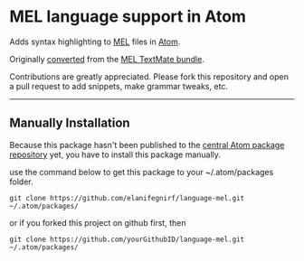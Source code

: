 # MEL language support in Atom

Adds syntax highlighting to
[MEL](http://en.wikipedia.org/wiki/Maya_Embedded_Language) files in
[Atom](https://atom.io/).

Originally [converted](http://atom.io/docs/latest/converting-a-text-mate-bundle)
from the [MEL TextMate bundle](https://github.com/textmate/mel.tmbundle.git).

Contributions are greatly appreciated. Please fork this repository and open a
pull request to add snippets, make grammar tweaks, etc.

--------------------------------------------------------------------------------

## Manually Installation

Because this package hasn't been published to the [central Atom package
repository](https://atom.io/packages) yet, you have to install this package
manually.

use the command below to get this package to your ~/.atom/packages folder.

    git clone https://github.com/elanifegnirf/language-mel.git ~/.atom/packages/

or if you forked this project on github first, then

    git clone https://github.com/yourGithubID/language-mel.git ~/.atom/packages/
